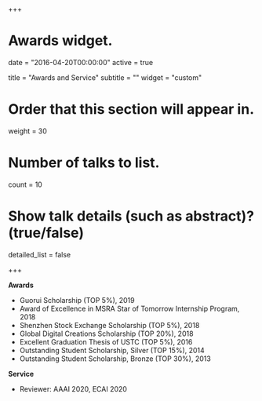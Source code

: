 +++
# Awards widget.

date = "2016-04-20T00:00:00"
active = true

title = "Awards and Service"
subtitle = ""
widget = "custom"

# Order that this section will appear in.
weight = 30

# Number of talks to list.
count = 10

# Show talk details (such as abstract)? (true/false)
detailed_list = false

+++

**Awards**

- Guorui Scholarship (TOP 5%), 2019
- Award of Excellence in MSRA Star of Tomorrow Internship Program, 2018
- Shenzhen Stock Exchange Scholarship (TOP 5%), 2018
- Global Digital Creations Scholarship (TOP 20%), 2018
- Excellent Graduation Thesis of USTC (TOP 5%), 2016
- Outstanding Student Scholarship, Silver (TOP 15%), 2014
- Outstanding Student Scholarship, Bronze (TOP 30%), 2013

**Service**

- Reviewer: AAAI 2020, ECAI 2020